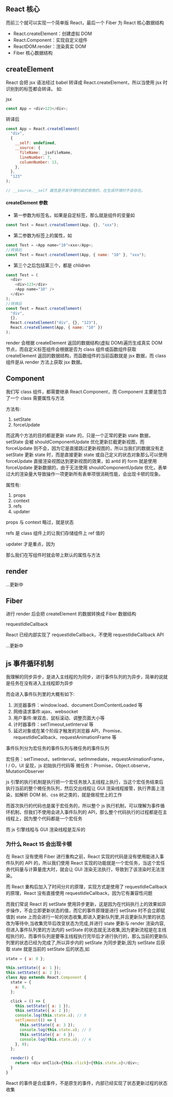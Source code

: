 ## React 核心

而前三个就可以实现一个简单版 React，最后一个 Fiber 为 React 核心数据结构

- React.createElement：创建虚拟 DOM
- React.Component：实现⾃定义组件
- ReactDOM.render：渲染真实 DOM
- Fiber 核心数据结构

## createElement

React 会把 jsx 语法经过 babel 转译成 React.createElement，所以当使用 jsx 时识别到的标签都会转译。
如:

jsx

```js
const App = <div>123</div>;
```

转译后

```js
const App = React.createElement(
  "div",
  {
    __self: undefined,
    __source: {
      fileName: _jsxFileName,
      lineNumber: 7,
      columnNumber: 13,
    },
  },
  "123"
);

// __source,__self 属性是开发环境时调式使用的，在生成环境时不会存在。
```

#### createElement 参数

- 第一参数为标签名，如果是自定标签，那么就是组件的变量如

```js
const Test = React.createElement(App, {}, "xxx");
```

- 第二参数为标签上的属性，如

```js
const Test = <App name="10">xxx</App>;
//转换后
const Test = React.createElement(App, { name: "10" }, "xxx");
```

- 第三个之后包括第三个，都是 chlidren

```js
const Test = (
  <div>
    <div>123</div>
    <App name="10" />
  </div>
);
//转换后
const Test = React.createElement(
  "div",
  {},
  React.createElement("div", {}, "123"),
  React.createElement(App, { name: "10" })
);
```

render 会根据 createElement 返回的数据结构(虚拟 DOM)遍历生成真实 DOM 节点，而自定义标签组件会根据是否为 class 组件或函数组件获取 createElement 返回的数据结构，而函数组件的当前函数就是 jsx 数据，而 class 组件是从 render 方法上获取 jsx 数据。

## Component

我们写 class 组件，都需要继承 React.Component，而 Component 主要是包含了一个 class 需要属性与方法

方法有:

1. setState
2. forceUpdate

而这两个方法的目的都是更新 state 的，只是一个正常的更新 state 数据，setState 会被 shouldComponentUpdate 优化更新拦截更新视图，而 forceUpdate 则不会，因为它是直接跳过更新视图的，所以当我们的数据没有走 setState 更新 state 时，而是直接更新 state 或自己定义的状态对象那么可以使用 forceUpdate 直接渲染视图达到更新视图的效果，如 antd 的 form 就是使用 forceUpdate 更新数据的，由于无法使用 shouldComponentUpdate 优化，表单过大的渲染量大导致操作一项更新所有表单项很消耗性能，会出现卡顿的现象。

属性有:

1. props
2. context
3. refs
4. updater

props 与 context 略过，就是状态

refs 是 class 组件上的让我们存储组件上 ref 值的

updater 才是重点，因为

那么我们在写组件时就会带上默认的属性与方法

## render

...更新中

## Fiber

进行 render 后会把 createElement 的数据转换成 Fiber 数据结构

requestIdleCallback

React 已经内部实现了 requestIdleCallback，不使用 requestIdleCallback API

...更新中

## js 事件循环机制

我理解的同步异步，是进入主线程的为同步，进行事件队列的为异步，简单的说就是任务在没有进入主线程即为异步

而会进入事件队列里的大概有如下:

1. 浏览器事件：window.load、document.DomContentLoaded 等
2. 网络请求事件:ajax、websocket
3. 用户事件:单双击、鼠标滚动、调整页面大小等
4. 计时器事件：setTimeout,setInterval 等
5. 延迟对象或在某个阶段才触发的浏览器 API，Promise、requestIdleCallback、requestAnimationFrame 等

事件队列分为宏任务的事件队列与微任务的事件队列

宏任务：setTimeout，setInterval，setImmediate，requestAnimationFrame，I / O，UI 呈现，js 初始执行代码等
微任务：Promise，Object.observe，MutationObserver

js 引擎的执行机制是执行把一个宏任务放入主线程上执行，当这个宏任务结束后执行当前的整个微任务队列，然后交出线程让 GUI 渲染线程接管，执行界面上渲染，如解析 DOM 树、css 树之类的，就是做视觉上的工作

而首次执行的代码也是属于宏任务的，所以整个 js 执行机制，可以理解为事件循环机制，但我们不使用会进入事件队列的 API，那么整个代码执行的过程都是在主线程上，因为整个代码都是一个宏任务

而 js 引擎线程与 GUI 渲染线程是互斥的

### 为什么 React 15 会出现卡顿

在 React 没有使用 Fiber 进行重构之前，React 实现的代码是没有使用能进入事件队列的 API 的，所以我们使用 React 实现的功能就是一个宏任务，当这个宏任务代码量与计算量庞大时，就会让 GUI 渲染无法执行，导致到了该渲染时无法渲染。

而 React 重构后加入了时间分片的原理，实现方式是使用了 requestIdleCallback 的原理，React 没有直接使用 requestIdleCallback，因为它有兼容性问题

而我们常说 React 的 setState 使用异步更新，这是因为在代码执行上的效果如异步操作，不会立即更新状态的值，而它的事件原理是进行 setState 时不会立即赋值到 state 上而会进行一轮的状态收集,即进入更新队列里,并且更新队列里的状态改为等待中,当收集完毕后改变状态为完成,并进行 state 更新与 render 渲染内容,但进入事件队列里的方法内的 setState 的状态就无法收集,因为更新流程是在主线程执行的，而事件队列是要等主线程执行完毕后才进行执行的，那么当前的更新队列里的状态已经为完成了,所以异步内的 setState 为同步更新,因为 setState 后获取 state 就是当前的 setState 后的状态,如

```js
state = { a: 0 };

this.setState({ a: 1 });
this.setState({ a: 2 });
class App extends React.Component {
  state = {
    a: 0,
  };

  click = () => {
    this.setState({ a: 1 });
    this.setState({ a: 2 });
    console.log(this.state.a); // 0
    setTimeout(() => {
      this.setState({ a: 3 });
      console.log(this.state.a); // 3
      this.setState({ a: 4 });
      console.log(this.state.a); // 4
    }, 0);
  };

  render() {
    return <div onClick={this.click}>{this.state.a}</div>;
  }
}
```

React 的事件是合成事件，不是原生的事件，内部已经实现了状态更新过程的状态收集
